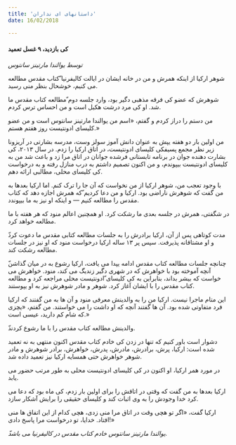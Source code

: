 ```yaml
---
title: 'داستانهای ای نداران'
date: 16/02/2018

---
```


#### کی بازدید، ۹ غسل تعمید

_توسط یوالندا مارتینز سانتوس_

شوهر ارکیا از اینکه همرش و من در خانه ایشان در ایالت کالیفرنیا ّکتاب مقدس مطالعه می کنیم، خوشحال بنظر منی رسید.

شوهرش که عضو کی فرقه مذهبی دگیر بود، وارد جلسه دوم ّمطالعه کتاب مقدس ما شد. او کی مرد درشت هکیل است و من احساس ترس کردم. 

من دستم را دراز کردم و گفتم، «اسم من یوالندا مارتینز سانتوس است و من عضو کلیسای ادونتیست روز هفتم هستم.»

من اولین بار دو هفته یپش به عنوان دانش آموز سولز وست، مدرسه بشارتی در آریزونا زیر نظر مجمع پسیفکی کلیسای ادونتیست، در اتاق ارکیا را زدم.  در سال ۲۰۱۳، کی بشارت دهنده جوان در برنامه تابستانی فرشده جوانان در اتاق مرا زد و باعث شد من به کلیسای ادونتیست بیپوندم، و من اکنون تصمیم داشتم به درب منازل رفته و به درخواست کی کلیسای محلی، مطالبی ارائه دهم. 

با وجود تعجب من، شوهر ارکیا از من نخواست که آن جا را ترک کنم. اما ارکیا بعدها به من گفت که شوهرش ناراضی بود. ارکیا و من دعا کردیم ّکه همرش اجازه دهد که کتاب مقدس را مطالعه کنیم — و اینکه او نیز به ما بیپوندد. 

در شگفتی، همرش در جلسه بعدی ما رشکت کرد. او همچنین اعالم منود که هر هفته با ما مطالعه خواهد کرد.

ّمدت کوتاهی پس از آن، ارکیا برادرش را به جلسات مطالعه کتابی مقدس ما دعوت کرد و او مشتاقانه پذیرفت. سپس پر ۱۳ ساله ارکیا درخواست منود که او نیز در جلسات مطالعه رشکت کند. 

ّچنانچه جلسات مطالعه کتاب مقدس ادامه یپدا می یافت، ارکیا رشوع به در میان گذاشن آنچه آموخته بود با خواهرش که در شهری دگیر زندیگ می کند، منود. خواهرش می خواست که بیشر بداند، بنابراین به کی کلیسای ّادونتیست محلی مراجعه کرد و مطالعه کتاب مقدس را با ایشان آغاز کرد.  شوهر و مادر شوهرش نیز به او یپوستند. 

این متام ماجرا نیست. ارکیا من را به والدینش معرفی منود و آن ها به من گفتند که ارکیا فرد متفاوتی شده بود. آن ها گفتند آنچه که او داشت را می خواستند. من گفتم، «یچزی که شام کم دارید، عیسی است.»

ّوالدینش مطالعه کتاب مقدس را با ما رشوع کردند.

دشوار است باور کنیم که تنها در زدن کی خادم کتاب مقدس اکنون منتهی به نه تعمید شده است: ارکیا، پرش، برادرش، مادرش، پدرش، خواهرش، برادر شوهرش و مادر شوهر خواهرش حتی همسایه ارکیا نیز تعمید داده شد.

در مورد همر ارکیا، او اکنون در کی کلیسای ادونتیست محلی به طور مرتب حضور می یابد. 

ارکیا بعدها به من گفت که وقتی در اتاقش را برای اولین بار زدم، کی ماه بود که دعا می کرد خدا وجودش را به وی اثبات کند و کلیسای حقیقی را برایش آشکار سازد.

ارکیا گفت، «اگر تو هچی وقت در اتاق مرا منی زدی، هچی کدام از این اتفاق ها منی افتاد. خدایا، تو درخواست مرا پاسخ دادی!»

_ّیوالندا مارتینز سانتوس خادم کتاب مقدس در کالیفرنیا می باشد._